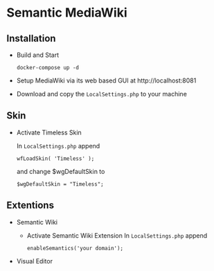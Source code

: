 # Semantic MediaWiki

## Installation

- Build and Start

  ```
  docker-compose up -d
  ```

- Setup MediaWiki via its web based GUI at http://localhost:8081

- Download and copy the `LocalSettings.php` to your machine

## Skin

- Activate Timeless Skin

  In `LocalSettings.php` append

  ```
  wfLoadSkin( 'Timeless' );

  ```

  and change $wgDefaultSkin to

  ```
  $wgDefaultSkin = "Timeless";
  ```

## Extentions

- Semantic Wiki
  - Activate Semantic Wiki Extension
  In `LocalSettings.php` append

    ```
    enableSemantics('your domain');
    ```

- Visual Editor
